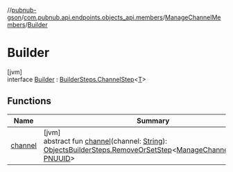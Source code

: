 //[pubnub-gson](../../../../index.md)/[com.pubnub.api.endpoints.objects_api.members](../../index.md)/[ManageChannelMembers](../index.md)/[Builder](index.md)

# Builder

[jvm]\
interface [Builder](index.md) : [BuilderSteps.ChannelStep](../../../com.pubnub.api.endpoints/-builder-steps/-channel-step/index.md)&lt;[T](../../../com.pubnub.api.endpoints/-builder-steps/-channel-step/index.md)&gt;

## Functions

| Name | Summary |
|---|---|
| [channel](channel.md) | [jvm]<br>abstract fun [channel](channel.md)(channel: [String](https://docs.oracle.com/javase/8/docs/api/java/lang/String.html)): [ObjectsBuilderSteps.RemoveOrSetStep](../../../com.pubnub.api.endpoints.objects_api.utils/-objects-builder-steps/-remove-or-set-step/index.md)&lt;[ManageChannelMembers](../index.md), [PNUUID](../../../com.pubnub.api.models.consumer.objects_api.member/-p-n-u-u-i-d/index.md)&gt; |
